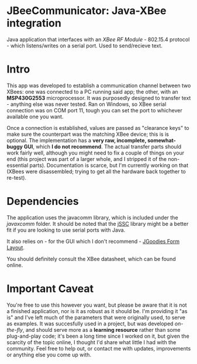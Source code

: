 JBeeCommunicator: Java-XBee integration
================

Java application that interfaces with an <i>XBee RF Module</i> - 802.15.4 protocol - which listens/writes on a serial port. Used to send/recieve text.


Intro
================

This app was developed to establish a communication channel between two XBees: one was connected to a PC running said app; the other, with an <b>MSP430G2553</b> microprocessor. It was purposedly designed to transfer text - anything else was never tested. Ran on Windows, so XBee serial connection was on COM port 11, tough you can set the port to whichever available one you want.

Once a connection is established, values are passed as "clearance keys" to make sure the counterpart was the matching XBee device; this is is optional. The implementation has a <b>very raw, incomplete, somewhat-buggy GUI</b>, which <b>I do not 
recommend</b>. The actual transfer parts should work fairly well, although you might need to fix a couple of things on your end (this project was part of a larger whole, and I stripped it of the non-essential parts). Documentation is scarce, but I'm currently working on that (XBees were disassembled; trying to get all the hardware back together to re-test).


Dependencies
================

The application uses the javacomm library, which is included under the <i>javaxcomm</i> folder. It should be noted that the <a href="https://code.google.com/p/java-simple-serial-connector/">jSSC</a> library might be a better fit if you are looking to use serial ports with Java.

It also relies on - for the GUI which I don't recommend - <a href="http://www.jgoodies.com/freeware/libraries/forms/">JGoodies Form Layout</a>.

You should definitely consult the XBee datasheet, which can be found online.


Important Caveat
================

You're free to use this however you want, but please be aware that it is not a finished application, nor is it as robust as it should be. I'm providing it "as is" and I've left much of the parameters that were originally used, to serve as examples. It was succesfully  used in a project, but was developed <i>on-the-fly</i>, and should serve more as a <b>learning resource</b> rather than some plug-and-play code; it's been a long time since  I worked on it, but given the scarcity of the topic online, I thought I'd share what little I had with the community. Feel free to help out, or contact me with updates, improvements or anything else you come up with.


